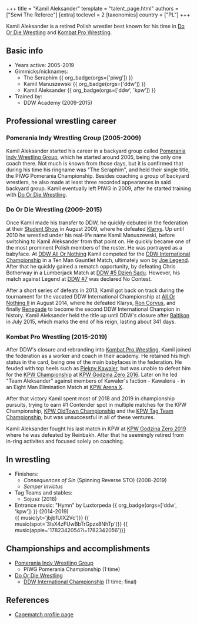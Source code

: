 +++
title = "Kamil Aleksander"
template = "talent_page.html"
authors = ["Sewi The Referee"]
[extra]
toclevel = 2
[taxonomies]
country = ["PL"]
+++

Kamil Aleksander is a retired Polish wrestler best known for his time in [Do Or Die Wrestling](@/o/ddw.md) and [Kombat Pro Wrestling](@/o/kpw.md).

## Basic info

* Years active: 2005-2019
* Gimmicks/nicknames:
  - The Seraphim {{ org_badge(orgs=['piwg']) }}
  - Kamil Manuszewski {{ org_badge(orgs=['ddw']) }}
  - Kamil Aleksander {{ org_badge(orgs=['ddw', 'kpw']) }}
* Trained by:
  - DDW Academy (2009-2015)

## Professional wrestling career

### Pomerania Indy Wrestling Group (2005-2009)

Kamil Aleksander started his career in a backyard group called [Pomerania Indy Wrestling Group](@/o/piwg.md), which he started around 2005, being the only one coach there. Not much is known from those days, but it is confirmed that during his time his ringname was "The Seraphim", and held their single title, the PIWG Pomerania Championship. Besides coaching a group of backyard wrestlers, he also made at least three recorded appearances in said backyard group. Kamil eventually left PIWG in 2009, after he started training with [Do Or Die Wrestling](@/o/ddw.md).

### Do Or Die Wrestling (2009-2015)

Once Kamil made his transfer to DDW, he quickly debuted in the federation at their [Student Show](@/e/ddw/2009-08-08-ddw-student-show.md) in August 2009, where he defeated [Klarys](@/w/klarys.md). Up until 2010 he wrestled under his real-life name Kamil Manuszewski, before switching to Kamil Aleksander from that point on. He quickly became one of the most prominent Polish members of the roster. He was portrayed as a babyface. At [DDW All Or Nothing](@/e/ddw/2010-05-08-ddw-all-or-nothing.md) Kamil competed for the [DDW International Championship](@/c/ddw-international-championship.md) in a Ten Man Gauntlet Match, ultimately won by [Joe Legend](@/w/joe-legend.md). After that he quickly gained a rematch opportunity, by defeating Chris Botherway in a Lumberjack Match at [DDW #5 Dzień Sądu](@/e/ddw/2011-01-15-ddw-5-dzien-sadu.md). However, his match against Legend at [DDW #7](@/e/ddw/2012-03-10-ddw-7.md) was declared No Contest.

After a short series of defeats in 2013, Kamil got back on track during the tournament for the vacated DDW International Championship at [All Or Nothing II](@/e/ddw/2014-08-17-ddw-all-or-nothing-2.md) in August 2014, where he defeated Klarys, [Ron Corvus](@/w/ron-corvus.md), and finally [Renegade](@/w/renegade.md) to become the second DDW International Champion in history. Kamil Aleksander held the title up until DDW's closure after [Baltikon](@/e/ddw/2015-07-24-ddw-baltikon.md) in July 2015, which marks the end of his reign, lasting about 341 days.

### Kombat Pro Wrestling (2015-2019)

After DDW's closure and rebranding into [Kombat Pro Wrestling](@/o/kpw.md), Kamil joined the federation as a worker and coach in their academy. He retained his high status in the card, being one of the main babyfaces in the federation. He feuded with top heels such as [Piękny Kawaler](@/w/piekny-kawaler.md), but was unable to defeat him for the [KPW Championship](@/c/kpw-championship.md) at [KPW Godzina Zero 2016](@/e/kpw/2016-08-13-kpw-godzina-zero-2016.md). Later on he led "Team Aleksander" against members of Kawaler's faction - Kawaleria - in an Eight Man Elimination Match at [KPW Arena X](@/e/kpw/2018-05-26-kpw-arena-x-kawaleria-vs-sojusz.md).

After that victory Kamil spent most of 2018 and 2019 in championship pursuits, trying to earn #1 Contender spot in multiple matches for the KPW Championship, [KPW OldTown Championship](@/c/kpw-old-town-championship.md) and the [KPW Tag Team Championship](@/c/kpw-tag-team-championship.md), but was unsuccessful in all of these ventures.

Kamil Aleksander fought his last match in KPW at [KPW Godzina Zero 2019](@/e/kpw/2019-08-17-kpw-godzina-zero-2019.md) where he was defeated by Reinbakh. After that he seemingly retired from in-ring activites and focused solely on coaching.

## In wrestling

* Finishers:
  - _Consequences of Sin_ (Spinning Reverse STO) (2008-2019)
  - _Semper Invictus_
* Tag Teams and stables:
  - Sojusz (2018)
* Entrance music:
  "Hymn" by Luxtorpeda
 {{ org_badge(orgs=['ddw', 'kpw']) }} (2014-2019) <br>
 {{ music(yt='jbjbfUlX2Vc')}}
 {{ music(spot='3lsX4zFUwBbTrGpzx8NhTp')}}
 {{ music(apple='1782342054?i=1782342056')}}

## Championships and accomplishments
* [Pomerania Indy Wrestling Group](@/o/piwg.md)
  - PIWG Pomerania Championship (1 time)
* [Do Or Die Wrestling](@/o/ddw.md)
  - [DDW International Championship](@/c/ddw-international-championship.md) (1 time; final)

## References

* [Cagematch profile page](https://www.cagematch.net/?id=2&nr=10426)
